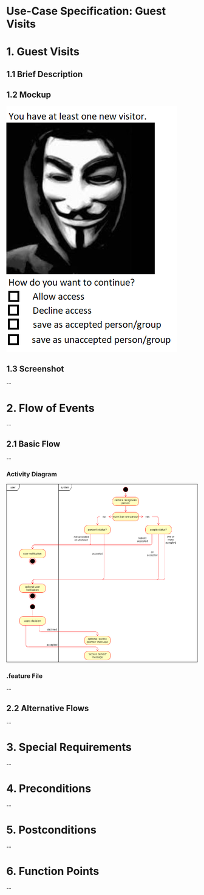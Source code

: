 # Use-Case Specification: Guest Visits

# 1. Guest Visits

## 1.1 Brief Description

## 1.2 Mockup
![Manage Accounts and Rights](mockUps_pictures/user_notification_visitor.png)

## 1.3 Screenshot
--

# 2. Flow of Events
--

## 2.1 Basic Flow
--

### Activity Diagram
![activity-diagram](GuestVisitsActivityDiagram.png)

### .feature File
--

## 2.2 Alternative Flows
--

# 3. Special Requirements
--

# 4. Preconditions
--

# 5. Postconditions
--

# 6. Function Points
--
